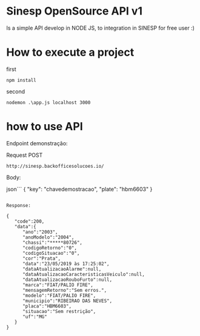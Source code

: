# Sinesp OpenSource API v1
Is a simple API develop in NODE JS, to integration in SINESP for free user :)

# How to execute a project

first
```
npm install
```

second 
```
nodemon .\app.js localhost 3000
```

# how to use API

Endpoint demonstração:

Request POST

```
http://sinesp.backofficesolucoes.io/
```

Body:

json```
{
  "key": "chavedemostracao",
  "plate": "hbm6603"
}
```

Response:

{
   "code":200,
   "data":{
      "ano":"2003",
      "anoModelo":"2004",
      "chassi":"*****80726",
      "codigoRetorno":"0",
      "codigoSituacao":"0",
      "cor":"Prata",
      "data":"23/05/2019 às 17:25:02",
      "dataAtualizacaoAlarme":null,
      "dataAtualizacaoCaracteristicasVeiculo":null,
      "dataAtualizacaoRouboFurto":null,
      "marca":"FIAT/PALIO FIRE",
      "mensagemRetorno":"Sem erros.",
      "modelo":"FIAT/PALIO FIRE",
      "municipio":"RIBEIRAO DAS NEVES",
      "placa":"HBM6603",
      "situacao":"Sem restrição",
      "uf":"MG"
   }
}
